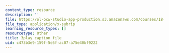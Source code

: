 ```yaml
---
content_type: resource
description: ''
file: https://ol-ocw-studio-app-production.s3.amazonaws.com/courses/18-01sc-single-variable-calculus-fall-2010/c473b3e9159f5e5fac07a75e40bf9222_jBkXbAgMj6s.vtt
file_type: application/x-subrip
learning_resource_types: []
resourcetype: Other
title: 3play caption file
uid: c473b3e9-159f-5e5f-ac07-a75e40bf9222
---
```


